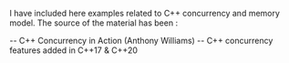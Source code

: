 I have included here examples related to C++ concurrency and memory model. The source of the material has been :

-- C++ Concurrency in Action (Anthony Williams)
-- C++ concurrency features added in C++17 & C++20
